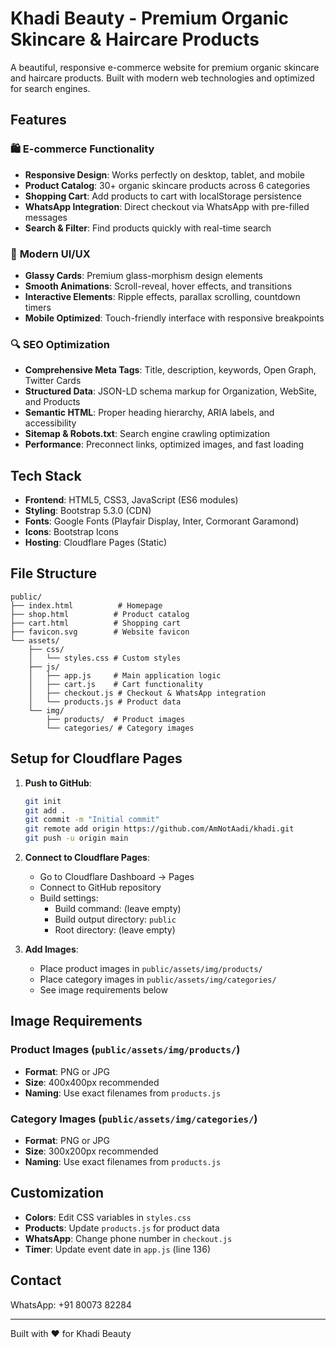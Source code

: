 # Khadi Beauty - Premium Organic Skincare & Haircare Products

A beautiful, responsive e-commerce website for premium organic skincare and haircare products. Built with modern web technologies and optimized for search engines.

## Features

### 🛍️ **E-commerce Functionality**
- **Responsive Design**: Works perfectly on desktop, tablet, and mobile
- **Product Catalog**: 30+ organic skincare products across 6 categories
- **Shopping Cart**: Add products to cart with localStorage persistence
- **WhatsApp Integration**: Direct checkout via WhatsApp with pre-filled messages
- **Search & Filter**: Find products quickly with real-time search

### 🎨 **Modern UI/UX**
- **Glassy Cards**: Premium glass-morphism design elements
- **Smooth Animations**: Scroll-reveal, hover effects, and transitions
- **Interactive Elements**: Ripple effects, parallax scrolling, countdown timers
- **Mobile Optimized**: Touch-friendly interface with responsive breakpoints

### 🔍 **SEO Optimization**
- **Comprehensive Meta Tags**: Title, description, keywords, Open Graph, Twitter Cards
- **Structured Data**: JSON-LD schema markup for Organization, WebSite, and Products
- **Semantic HTML**: Proper heading hierarchy, ARIA labels, and accessibility
- **Sitemap & Robots.txt**: Search engine crawling optimization
- **Performance**: Preconnect links, optimized images, and fast loading

## Tech Stack

- **Frontend**: HTML5, CSS3, JavaScript (ES6 modules)
- **Styling**: Bootstrap 5.3.0 (CDN)
- **Fonts**: Google Fonts (Playfair Display, Inter, Cormorant Garamond)
- **Icons**: Bootstrap Icons
- **Hosting**: Cloudflare Pages (Static)

## File Structure

```
public/
├── index.html          # Homepage
├── shop.html          # Product catalog
├── cart.html          # Shopping cart
├── favicon.svg        # Website favicon
└── assets/
    ├── css/
    │   └── styles.css # Custom styles
    ├── js/
    │   ├── app.js     # Main application logic
    │   ├── cart.js    # Cart functionality
    │   ├── checkout.js # Checkout & WhatsApp integration
    │   └── products.js # Product data
    └── img/
        ├── products/  # Product images
        └── categories/ # Category images
```

## Setup for Cloudflare Pages

1. **Push to GitHub**:
   ```bash
   git init
   git add .
   git commit -m "Initial commit"
   git remote add origin https://github.com/AmNotAadi/khadi.git
   git push -u origin main
   ```

2. **Connect to Cloudflare Pages**:
   - Go to Cloudflare Dashboard → Pages
   - Connect to GitHub repository
   - Build settings:
     - Build command: (leave empty)
     - Build output directory: `public`
     - Root directory: (leave empty)

3. **Add Images**:
   - Place product images in `public/assets/img/products/`
   - Place category images in `public/assets/img/categories/`
   - See image requirements below

## Image Requirements

### Product Images (`public/assets/img/products/`)
- **Format**: PNG or JPG
- **Size**: 400x400px recommended
- **Naming**: Use exact filenames from `products.js`

### Category Images (`public/assets/img/categories/`)
- **Format**: PNG or JPG  
- **Size**: 300x200px recommended
- **Naming**: Use exact filenames from `products.js`

## Customization

- **Colors**: Edit CSS variables in `styles.css`
- **Products**: Update `products.js` for product data
- **WhatsApp**: Change phone number in `checkout.js`
- **Timer**: Update event date in `app.js` (line 136)

## Contact

WhatsApp: +91 80073 82284

---

Built with ❤️ for Khadi Beauty
